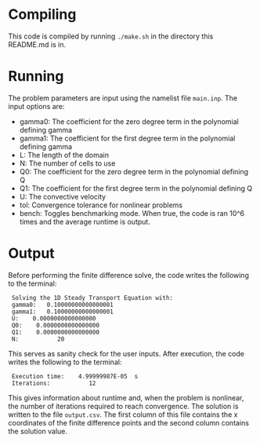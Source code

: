 # Compiling
This code is compiled by running `./make.sh` in the directory this README.md is
in.

# Running
The problem parameters are input using the namelist file `main.inp`.
The input options are:
- gamma0: The coefficient for the zero degree term in the polynomial
          defining gamma
- gamma1: The coefficient for the first degree term in the polynomial
          defining gamma
- L: The length of the domain
- N: The number of cells to use
- Q0: The coefficient for the zero degree term in the polynomial
      defining Q
- Q1: The coefficient for the first degree term in the polynomial
      defining Q
- U: The convective velocity
- tol: Convergence tolerance for nonlinear problems
- bench: Toggles benchmarking mode. When true, the code is ran 10^6
         times and the average runtime is output.

# Output
Before performing the finite difference solve, the code writes the
following to the terminal:
```
 Solving the 1D Steady Transport Equation with:
 gamma0:   0.10000000000000001
 gamma1:   0.10000000000000001
 U:    0.0000000000000000
 Q0:    0.0000000000000000
 Q1:    0.0000000000000000
 N:           20
```
This serves as sanity check for the user inputs. After execution,
the code writes the following to the terminal:
```
 Execution time:    4.99999987E-05  s
 Iterations:           12
```
This gives information about runtime and, when the problem is nonlinear,
the number of iterations required to reach convergence. The solution is
written to the file `output.csv`. The first column of this file contains
the x coordinates of the finite difference points and the second column
contains the solution value.

